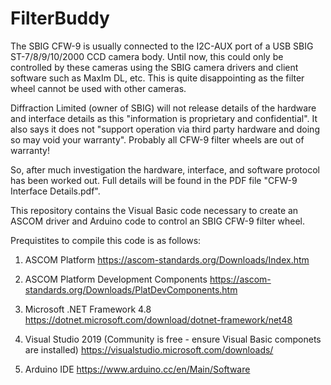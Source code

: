 FilterBuddy
=======

The SBIG CFW-9 is usually connected to the I2C-AUX port of a USB SBIG ST-7/8/9/10/2000 CCD camera body.  Until now, this could only be controlled by these cameras using the SBIG camera drivers and client software such as MaxIm DL, etc.  This is quite disappointing as the filter wheel cannot be used with other cameras.

Diffraction Limited (owner of SBIG) will not release details of the hardware and interface details as this "information is proprietary and confidential".  It also says it does not "support operation via third party hardware and doing so may void your warranty".  Probably all CFW-9 filter wheels are out of warranty!

So, after much investigation the hardware, interface, and software protocol has been worked out.  Full details will be found in the PDF file "CFW-9 Interface Details.pdf".

This repository contains the Visual Basic code necessary to create an ASCOM driver and Arduino code to control an SBIG CFW-9 filter wheel.

Prequistites to compile this code is as follows:

1. ASCOM Platform
        https://ascom-standards.org/Downloads/Index.htm

2. ASCOM Platform Development Components
        https://ascom-standards.org/Downloads/PlatDevComponents.htm

3. Microsoft .NET Framework 4.8
        https://dotnet.microsoft.com/download/dotnet-framework/net48

4. Visual Studio 2019  (Community is free - ensure Visual Basic componets are installed)
        https://visualstudio.microsoft.com/downloads/

5. Arduino IDE
        https://www.arduino.cc/en/Main/Software
